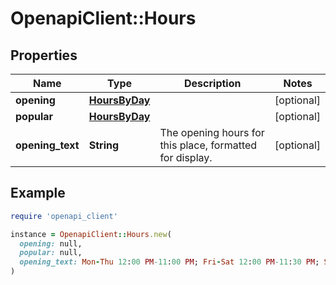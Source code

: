 # OpenapiClient::Hours

## Properties

| Name | Type | Description | Notes |
| ---- | ---- | ----------- | ----- |
| **opening** | [**HoursByDay**](HoursByDay.md) |  | [optional] |
| **popular** | [**HoursByDay**](HoursByDay.md) |  | [optional] |
| **opening_text** | **String** | The opening hours for this place, formatted for display.  | [optional] |

## Example

```ruby
require 'openapi_client'

instance = OpenapiClient::Hours.new(
  opening: null,
  popular: null,
  opening_text: Mon-Thu 12:00 PM-11:00 PM; Fri-Sat 12:00 PM-11:30 PM; Sun 12:00 PM-10:30 PM
)
```

